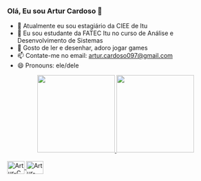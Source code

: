 ### Olá, Eu sou Artur Cardoso 👋

- 🔭 Atualmente eu sou estagiário da CIEE de Itu
- 🌱 Eu sou estudante da FATEC Itu no curso de Análise e Desenvolvimento de Sistemas
- 💬 Gosto de ler e desenhar, adoro jogar games
- 📫 Contate-me no email: artur.cardoso097@gmail.com
- 😄 Pronouns: ele/dele

<div align="center">
  <a href="https://github.com/arturcardoso">
  <img height="180em" src="https://github-readme-stats.vercel.app/api?username=arturcardoso&show_icons=false&theme=dracula&include_all_commits=true&count_private=true"/>
  <img height="180em" src="https://github-readme-stats.vercel.app/api/top-langs/?username=arturcardoso&layout=compact&langs_count=7&theme=dracula"/>
</div>
  
<div style="display: inline_block"><br>
  <img align="center" alt="Artur-C" height="30" width="40" src="https://cdn.jsdelivr.net/gh/devicons/devicon/icons/c/c-original.svg">
  <img align="center" alt="Artur-C++" height="30" width="40" src="https://cdn.jsdelivr.net/gh/devicons/devicon/icons/cplusplus/cplusplus-original.svg">
</div>
  
 ##
